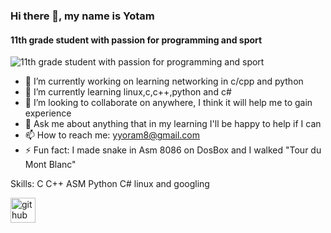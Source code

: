 ### Hi there 👋, my name is Yotam
#### 11th grade student with passion for programming and sport
![11th grade student with passion for programming and sport](https://www.linkpicture.com/q/2020-12-17_17-53.png)

- 🔭 I’m currently working on learning networking in c/cpp and python
- 🌱 I’m currently learning linux,c,c++,python and c#
- 👯 I’m looking to collaborate on anywhere, I think it will help me to gain experience 
- 💬 Ask me about anything that in my learning I'll be happy to help if I can
- 📫 How to reach me: yyoram8@gmail.com
- ⚡ Fun fact: I made snake in Asm 8086 on DosBox and I walked "Tour du Mont Blanc"


Skills: C C++ ASM Python C# linux and googling



[<img src='https://cdn.jsdelivr.net/npm/simple-icons@3.0.1/icons/github.svg' alt='github' height='40'>](https://github.com/yotam5)  

